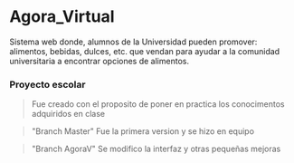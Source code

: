 # Agora_Virtual
Sistema web donde, alumnos de la Universidad pueden promover: alimentos, bebidas, dulces, etc. que vendan para ayudar a la comunidad universitaria a encontrar opciones de alimentos.


### Proyecto escolar
> Fue creado con el proposito de poner en practica los conocimentos adquiridos en clase


> "Branch Master" Fue la primera version y se hizo en equipo

> "Branch AgoraV" Se modifico la interfaz y otras pequeñas mejoras
